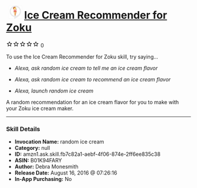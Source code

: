 # &nbsp;<img src="skill_icon" alt="Ice Cream Recommender for Zoku icon" width="36"> [Ice Cream Recommender for Zoku](http://alexa.amazon.com/#skills/amzn1.ask.skill.fb7c82a1-aebf-4f06-874e-2ff6ee835c38)
![0 stars](../../images/ic_star_border_black_18dp_1x.png)![0 stars](../../images/ic_star_border_black_18dp_1x.png)![0 stars](../../images/ic_star_border_black_18dp_1x.png)![0 stars](../../images/ic_star_border_black_18dp_1x.png)![0 stars](../../images/ic_star_border_black_18dp_1x.png) 0

To use the Ice Cream Recommender for Zoku skill, try saying...

* *Alexa, ask random ice cream to tell me an ice cream flavor*

* *Alexa, ask random ice cream to recommend an ice cream flavor*

* *Alexa, launch random ice cream*

A random recommendation for an ice cream flavor for you to make with your Zoku ice cream maker.

***

### Skill Details

* **Invocation Name:** random ice cream
* **Category:** null
* **ID:** amzn1.ask.skill.fb7c82a1-aebf-4f06-874e-2ff6ee835c38
* **ASIN:** B01K94FARY
* **Author:** Debra Monesmith
* **Release Date:** August 16, 2016 @ 07:26:16
* **In-App Purchasing:** No
